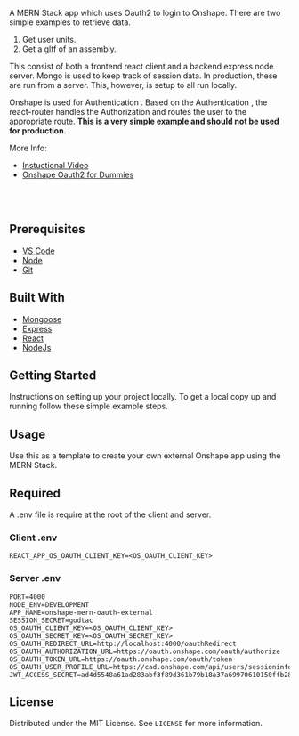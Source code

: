 
  <p align="left">
    A MERN Stack app which uses Oauth2 to login to Onshape. There are two simple examples to retrieve data. 
    <ol>
    <li>Get user units.</li>
    <li>Get a gltf of an assembly.</li>
    </ol>
  </p>
  
  <p>
  This consist of both a frontend react client and a backend express node server. Mongo is used to keep track of session data. In production, these are run from a server. This, however, is setup to all run locally.
  </p>

  <p>
  Onshape is used for Authentication . Based on the Authentication , the react-router handles the Authorization and routes the user to the appropriate route. <b>This is a very simple example and should not be used for production.</b>
  </p>

  More Info: 
  - [Instuctional Video](https://www.youtube.com/watch?v=Vx8E7kW01R4)
  - [Onshape Oauth2 for Dummies](https://docs.google.com/document/d/1LOu7EGSaq0INMa6WeeXJHs7M6eNUR1J8L1oabaFkexg/edit?usp=sharing)


<br />
<br />

<!-- PREREQUISITES -->

## Prerequisites

- [VS Code](https://code.visualstudio.com/)
- [Node](https://nodejs.org/en/)
- [Git](https://git-scm.com/downloads)

<!-- BUILT WITH -->

## Built With

- [Mongoose](https://mongoosejs.com/)
- [Express](https://expressjs.com/)
- [React](https://reactjs.org/)
- [NodeJs](https://nodejs.org/en/)

<!-- GETTING STARTED -->

## Getting Started

Instructions on setting up your project locally.
To get a local copy up and running follow these simple example steps.

<!-- USAGE EXAMPLES -->

## Usage

Use this as a template to create your own external Onshape app using the MERN Stack.

## Required

A .env file is require at the root of the client and server.

### Client .env

```
REACT_APP_OS_OAUTH_CLIENT_KEY=<OS_OAUTH_CLIENT_KEY>
```

### Server .env

```
PORT=4000
NODE_ENV=DEVELOPMENT
APP_NAME=onshape-mern-oauth-external
SESSION_SECRET=godtac
OS_OAUTH_CLIENT_KEY=<OS_OAUTH_CLIENT_KEY>
OS_OAUTH_SECRET_KEY=<OS_OAUTH_SECRET_KEY>
OS_OAUTH_REDIRECT_URL=http://localhost:4000/oauthRedirect
OS_OAUTH_AUTHORIZATION_URL=https://oauth.onshape.com/oauth/authorize
OS_OAUTH_TOKEN_URL=https://oauth.onshape.com/oauth/token
OS_OAUTH_USER_PROFILE_URL=https://cad.onshape.com/api/users/sessioninfo
JWT_ACCESS_SECRET=ad4d5548a61ad283abf3f89d361b79b18a37a69970610150ffb2895917f2b71bea
```


<!-- LICENSE -->

## License

Distributed under the MIT License. See `LICENSE` for more information.
